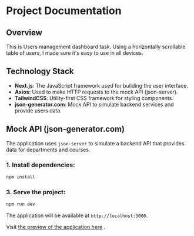 
  # Project Documentation

  ## Overview
  This is Users management dashboard task. Using a horizontally scrollable table of users, I made sure it's easy to use in all devices.
  
  ## Technology Stack

  - **Next.js**: The JavaScript framework used for building the user interface.
  - **Axios**: Used to make HTTP requests to the mock API (json-server).
  - **TailwindCSS**: Utility-first CSS framework for styling components.
  - **json-generator.com**: Mock API to simulate backend services and provide users data.

  ## Mock API (json-generator.com)

  The application uses `json-server` to simulate a backend API that provides data for departments and courses.

  ### 1. Install dependencies:

  ```bash
  npm install
  ```

  ### 3. Serve the project:

  ```bash
  npm run dev
  ```

  The application will be available at `http://localhost:3000`.

  Visit [the preview of the application here](https://okoye-victor-chibuzo-lendsqr-fe-test.vercel.app/) .